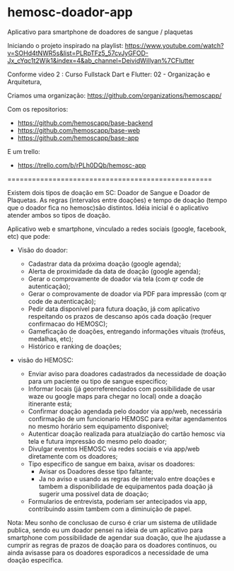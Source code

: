 # hemosc-doador-app
Aplicativo para smartphone de doadores de sangue / plaquetas

Iniciando o projeto inspirado na playlist:
https://www.youtube.com/watch?v=SOHd4tNWR5s&list=PLRpTFz5_57cvJyGFOD-Jx_cYqc1t2Wjk1&index=4&ab_channel=DeividWillyan%7CFlutter

Conforme video 2 : Curso Fullstack Dart e Flutter: 02 - Organização e Arquitetura,

Criamos uma organização:
https://github.com/organizations/hemoscapp/

Com os repositorios:
- https://github.com/hemoscapp/base-backend
- https://github.com/hemoscapp/base-web
- https://github.com/hemoscapp/base-app

E um trello:
- https://trello.com/b/rPLh0DQb/hemosc-app

==================================================

Existem dois tipos de doação em SC: Doador de Sangue e Doador de Plaquetas.
As regras (intervalos entre doações) e tempo de doação (tempo que o doador fica no hemosc)são distintos.
Idéia inicial é o aplicativo atender ambos so tipos de doação.

Aplicativo web e smartphone, vinculado a redes sociais (google, facebook, etc) que pode:

- Visão do doador:
  - Cadastrar data da próxima doação (google agenda); 
  - Alerta de proximidade da data de doação (google agenda);
  - Gerar o comprovamente de doador via tela (com qr code de autenticação);
  - Gerar o comprovamente de doador via PDF  para impressão (com qr code de autenticação);
  - Pedir data disponível para futura doação, já com aplicativo respeitando os prazos de descanso após cada doação (requer confirmacao do HEMOSC);
  - Gameficação de doações, entregando informações vituais (troféus, medalhas, etc);
  - Histórico e ranking de doações;


- visão do HEMOSC:
  - Enviar aviso para doadores cadastrados da necessidade de doação para um paciente ou tipo de sangue especifico;
  - Informar locais (já georreferenciados com possibilidade de usar waze ou google maps para chegar no local) onde a doação itinerante está;
  - Confirmar doação agendada pelo doador via app/web, necessária confirmação de um funcionario HEMOSC para evitar agendamentos no mesmo horário sem equipamento disponivel;
  - Autenticar doação realizada para atualziação do cartão hemosc via tela e futura impressão do mesmo pelo doador;
  - Divulgar eventos HEMOSC via redes sociais e via app/web diretamente com os doadores;
  - Tipo especifico de sangue em baixa, avisar os doadores:
    -  Avisar os Doadores desse tipo faltante;
    -  Ja no aviso e usando as regras de intervalo entre doações e tambem a disponibilidade de equipamentos pada doação já sugerir uma possivel data de doação;
  - Formularios de entrevista, poderiam ser antecipados via app, contribuindo assim tambem com a diminuição de papel.


Nota: Meu sonho de conclusao de curso é criar um sistema de utilidade publica, sendo eu um doador pensei na ideia de um aplicativo para smartphone com possibilidade de agendar sua doação, que lhe ajudasse a cumprir as regras de prazos de doação para os doadores continuos, ou ainda avisasse para os doadores esporadicos a necessidade de uma doação especifica.

